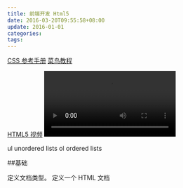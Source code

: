 ```yaml
---
title: 前端开发 Html5
date: 2016-03-20T09:55:58+08:00
update: 2016-01-01
categories:
tags:
---
```

[CSS 参考手册](http://www.w3school.com.cn/cssref/index.asp)
[菜鸟教程](http://www.runoob.com/html/html-tables.html)

[HTML5 视频](http://www.html5rocks.com/zh/tutorials/video/basics/#toc-fallback)
<video>
  <source src="movie.webm" type='video/webm; codecs="vp8, vorbis"' />
  <source src="movie.mp4" type='video/mp4; codecs="avc1.42E01E, mp4a.40.2"' />
  Video tag not supported. Download the video <a href="movie.webm">here</a>.
<video>

ul  unordered lists
ol	ordered lists

##基础 	 
<!DOCTYPE>  	定义文档类型。
<html> 	定义一个 HTML 文档
<title> 	为文档定义一个标题
<body> 	定义文档的主体
<h1> to <h6> 	定义 HTML 标题
<p> 	定义一个段落
<br> 	定义简单的折行。
<hr> 	定义水平线。
<!--...--> 	定义一个注释
##格式 	 
<acronym> 	HTML5不再支持。 定义只取首字母的缩写。
<abbr> 	定义一个缩写。
<address> 	定义文档作者或拥有者的联系信息。
<b> 	定义粗体文本。
<bdi>New 	允许您设置一段文本，使其脱离其父元素的文本方向设置。
<bdo> 	定义文本的方向。
<big> 	HTML5不再支持。 定义大号文本。
<blockquote> 	定义块引用。
<cite> 	定义引用(citation)。
<code> 	定义计算机代码文本。
<del> 	定义被删除文本。
<dfn> 	定义定义项目。
<em> 	定义强调文本。
<i> 	定义斜体文本。
<ins> 	定义被插入文本。
<kbd> 	定义键盘文本。
<mark>New 	定义带有记号的文本。
<meter>New 	定义度量衡。仅用于已知最大和最小值的度量。
<pre> 	定义预格式文本
<progress>New 	定义运行中的任务进度（进程）。
<q> 	定义短的引用。
<rp>New 	定义不支持 ruby 元素的浏览器所显示的内容。
<rt>New 	定义字符（中文注音或字符）的解释或发音。
<ruby>New 	定义 ruby 注释（中文注音或字符）。
<s> 	定义加删除线的文本。
<samp> 	定义计算机代码样本。
<small> 	定义小号文本。
<strong> 	定义语气更为强烈的强调文本。
<sub> 	定义下标文本。
<sup> 	定义上标文本。
<time>New 	定义一个日期/时间
<u> 	定义下划线文本。
<var> 	定义文本的变量部分。
<wbr>New 	规定在文本中的何处适合添加换行符。
##表单 	 
<form> 	定义一个 HTML 表单，用于用户输入。
<input> 	定义一个输入控件
<textarea> 	定义多行的文本输入控件。
<button> 	定义按钮。
<select> 	定义选择列表（下拉列表）。
<optgroup> 	定义选择列表中相关选项的组合。
<option> 	定义选择列表中的选项。
<label> 	定义 input 元素的标注。
<fieldset> 	定义围绕表单中元素的边框。
<legend> 	定义 fieldset 元素的标题。
<datalist>New 	规定了 input 元素可能的选项列表。
<keygen>New 	规定用于表单的密钥对生成器字段。
<output>New 	定义一个计算的结果
##框架 	 
<frame> 	HTML5不再支持。 定义框架集的窗口或框架。
<frameset> 	HTML5不再支持。定义框架集。
<noframes> 	HTML5不再支持。 定义针对不支持框架的用户的替代内容。
<iframe> 	定义内联框架。
##图像 	 
<img> 	定义图像。
<map> 	定义图像映射。
<area> 	定义图像地图内部的区域。
<canvas>New 	通过脚本（通常是 JavaScript）来绘制图形（比如图表和其他图像）。
<figcaption>New 	定义一个 caption for a <figure> element
<figure>New 	figure 标签用于对元素进行组合。
Audio/Video 	 
<audio>New 	定义声音，比如音乐或其他音频流。
<source>New 	定义media元素 (<video> 和 <audio>)的媒体资源。media
<track>New 	为媒体(<video> 和 <audio>)元素定义外部文本轨道。
<video>New 	定义一个音频或者视频
##链接 	 
<a> 	定义一个链接
<link> 	定义文档与外部资源的关系。
<nav>New 	定义导航链接
##列表 	 
<ul> 	定义一个无序列表
<ol> 	定义一个有序列表
<li> 	定义一个列表项
<dl> 	定义一个定义列表
<dt> 	定义一个定义定义列表中的项目。
<dd> 	定义定义列表中项目的描述。
<menu> 	定义菜单列表。
<command>New 	定义用户可能调用的命令（比如单选按钮、复选框或按钮）。
##表格 	 
<table> 	定义一个表格
<caption> 	定义表格标题。
<th> 	定义表格中的表头单元格。
<tr> 	定义表格中的行。
<td> 	定义表格中的单元。
<thead> 	定义表格中的表头内容。
<tbody> 	定义表格中的主体内容。
<tfoot> 	定义表格中的表注内容（脚注）。
<col> 	定义表格中一个或多个列的属性值。
<colgroup> 	定义表格中供格式化的列组。
##样式/节 	 
<style> 	定义文档的样式信息。
<div> 	定义文档中的节。
<span> 	定义文档中的节。
<header>New 	定义一个文档头部部分
<footer>New 	定义一个文档底部
<section>New 	定义了文档的某个区域
<article>New 	定义一个文章内容
<aside>New 	定义其所处内容之外的内容。
<details>New 	定义了用户可见的或者隐藏的需求的补充细节。
<dialog>New 	定义一个对话框或者窗口
<summary>New 	定义一个可见的标题。 当用户点击标题时会显示出详细信息。
##元信息 	 
<head> 	定义关于文档的信息
<meta> 	定义关于 HTML 文档的元信息。
<base> 	定义页面中所有链接的默认地址或默认目标。
<basefont> 	HTML5不再支持。 HTML 4.01 已废弃。 定义页面中文本的默认字体、颜色或尺寸。
##程序 	 
<script> 	定义客户端脚本。
<noscript> 	定义针对不支持客户端脚本的用户的替代内容。
<applet> 	HTML5不再支持。 HTML 4.01 已废弃。 定义嵌入的 applet。
<embed>New 	定义了一个容器，用来嵌入外部应用或者互动程序（插件）。
<object> 	定义嵌入的对象。
<param> 	定义对象的参数。
